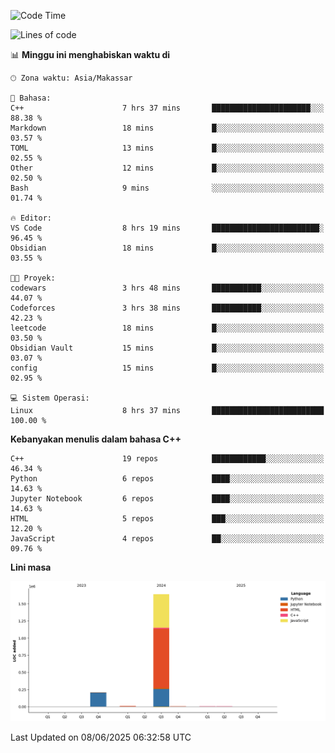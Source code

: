 <!--START_SECTION:waka-->
![Code Time](http://img.shields.io/badge/Code%20Time-263%20hrs%2052%20mins-blue)

![Lines of code](https://img.shields.io/badge/Sejak%20Hello%20World%20aku%20telah%20menulis-1.9%20million%20baris%20kode-blue)

📊 **Minggu ini menghabiskan waktu di** 

```text
🕑︎ Zona waktu: Asia/Makassar

💬 Bahasa: 
C++                      7 hrs 37 mins       ██████████████████████░░░   88.38 % 
Markdown                 18 mins             █░░░░░░░░░░░░░░░░░░░░░░░░   03.57 % 
TOML                     13 mins             █░░░░░░░░░░░░░░░░░░░░░░░░   02.55 % 
Other                    12 mins             █░░░░░░░░░░░░░░░░░░░░░░░░   02.50 % 
Bash                     9 mins              ░░░░░░░░░░░░░░░░░░░░░░░░░   01.74 % 

🔥 Editor: 
VS Code                  8 hrs 19 mins       ████████████████████████░   96.45 % 
Obsidian                 18 mins             █░░░░░░░░░░░░░░░░░░░░░░░░   03.55 % 

🐱‍💻 Proyek: 
codewars                 3 hrs 48 mins       ███████████░░░░░░░░░░░░░░   44.07 % 
Codeforces               3 hrs 38 mins       ███████████░░░░░░░░░░░░░░   42.23 % 
leetcode                 18 mins             █░░░░░░░░░░░░░░░░░░░░░░░░   03.50 % 
Obsidian Vault           15 mins             █░░░░░░░░░░░░░░░░░░░░░░░░   03.07 % 
config                   15 mins             █░░░░░░░░░░░░░░░░░░░░░░░░   02.95 % 

💻 Sistem Operasi: 
Linux                    8 hrs 37 mins       █████████████████████████   100.00 % 
```

**Kebanyakan menulis dalam bahasa C++** 

```text
C++                      19 repos            ████████████░░░░░░░░░░░░░   46.34 % 
Python                   6 repos             ████░░░░░░░░░░░░░░░░░░░░░   14.63 % 
Jupyter Notebook         6 repos             ████░░░░░░░░░░░░░░░░░░░░░   14.63 % 
HTML                     5 repos             ███░░░░░░░░░░░░░░░░░░░░░░   12.20 % 
JavaScript               4 repos             ██░░░░░░░░░░░░░░░░░░░░░░░   09.76 % 
```



**Lini masa**

![Lines of Code chart](https://raw.githubusercontent.com/yusuf601/yusuf601/main/assets/bar_graph.png)


 Last Updated on 08/06/2025 06:32:58 UTC
<!--END_SECTION:waka-->

